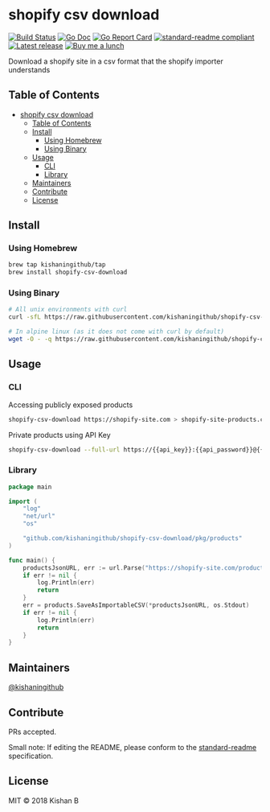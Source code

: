 # shopify csv download

[![Build Status](https://travis-ci.org/kishaningithub/shopify-csv-download.svg?branch=master)](https://travis-ci.org/kishaningithub/shopify-csv-download)
[![Go Doc](https://godoc.org/github.com/kishaningithub/shopify-csv-download?status.svg)](https://godoc.org/github.com/kishaningithub/shopify-csv-download)
[![Go Report Card](https://goreportcard.com/badge/github.com/kishaningithub/shopify-csv-download)](https://goreportcard.com/report/github.com/kishaningithub/shopify-csv-download)
[![standard-readme compliant](https://img.shields.io/badge/standard--readme-OK-green.svg?style=flat-square)](https://github.com/RichardLitt/standard-readme)
[![Latest release](https://img.shields.io/github/release/kishaningithub/shopify-csv-download.svg)](https://github.com/kishaningithub/shopify-csv-download/releases)
[![Buy me a lunch](https://img.shields.io/badge/🍱-Buy%20me%20a%20lunch-blue.svg)](https://www.paypal.me/kishansh/15)

Download a shopify site in a csv format that the shopify importer understands

## Table of Contents

- [shopify csv download](#shopify-csv-download)
  - [Table of Contents](#table-of-contents)
  - [Install](#install)
    - [Using Homebrew](#using-homebrew)
    - [Using Binary](#using-binary)
  - [Usage](#usage)
    - [CLI](#CLI)
    - [Library](#Library)
  - [Maintainers](#maintainers)
  - [Contribute](#contribute)
  - [License](#license)

## Install

### Using Homebrew

```bash
brew tap kishaningithub/tap
brew install shopify-csv-download
```

### Using Binary

```bash
# All unix environments with curl
curl -sfL https://raw.githubusercontent.com/kishaningithub/shopify-csv-download/master/install.sh | sudo sh -s -- -b /usr/local/bin

# In alpine linux (as it does not come with curl by default)
wget -O - -q https://raw.githubusercontent.com/kishaningithub/shopify-csv-download/master/install.sh | sudo sh -s -- -b /usr/local/bin
```

## Usage

### CLI

Accessing publicly exposed products

```bash
shopify-csv-download https://shopify-site.com > shopify-site-products.csv
```

Private products using API Key

```bash
shopify-csv-download --full-url https://{{api_key}}:{{api_password}}@{{store_name}}.myshopify.com/admin/products.json > shopify-site-products.csv
```

### Library

```go
package main

import (
	"log"
	"net/url"
	"os"

	"github.com/kishaningithub/shopify-csv-download/pkg/products"
)

func main() {
	productsJsonURL, err := url.Parse("https://shopify-site.com/products.json")
	if err != nil {
		log.Println(err)
		return
	}
	err = products.SaveAsImportableCSV(*productsJsonURL, os.Stdout)
	if err != nil {
		log.Println(err)
		return
	}
}
```

## Maintainers

[@kishaningithub](https://github.com/kishaningithub)

## Contribute

PRs accepted.

Small note: If editing the README, please conform to the [standard-readme](https://github.com/RichardLitt/standard-readme) specification.

## License

MIT © 2018 Kishan B

